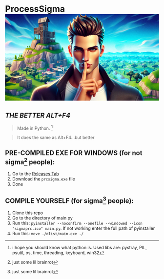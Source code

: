 # **ProcessSigma ![*normally the icon but not here idk why*](https://github.com/NoOneIsHereFr/ProcessSigma/blob/main/sigmaprc.jpeg?raw=true)**
*THE BETTER ALT+F4*
----------------------------------------------
> Made in Python. [^1]

> It does the same as Alt+F4...but better

## PRE-COMPILED EXE FOR WINDOWS (for not sigma[^2] people):
1. Go to the [Releases Tab](https://github.com/NoOneIsHereFr/ProcessSigma/releases)
2. Download the `prcsigma.exe` file
3. Done

## COMPILE YOURSELF (for sigma[^2] people):
1. Clone this repo
2. Go to the directory of main.py
3. Run this: `pyinstaller --noconfirm --onefile --windowed --icon "sigmaprc.ico" main.py`. If not working enter the full path of pyinstaller
4. Run this: `move ./dlist/main.exe ./`

[^1]: i hope you should know what python is. Used libs are: pystray, PIL, psutil, os, time, threading, keyboard, win32
[^2]: just some lil brainrot

